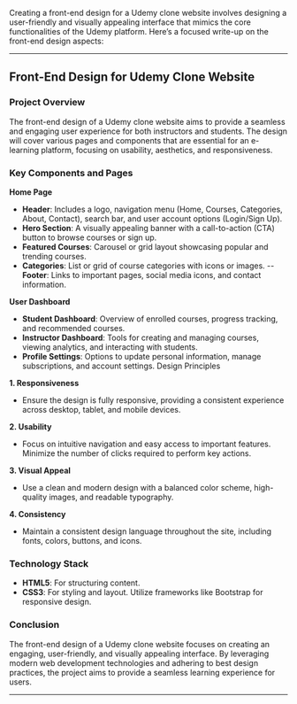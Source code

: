 Creating a front-end design for a Udemy clone website involves designing a user-friendly and visually appealing interface that mimics the core functionalities of the Udemy platform. Here’s a focused write-up on the front-end design aspects:

---

## Front-End Design for Udemy Clone Website

### Project Overview
The front-end design of a Udemy clone website aims to provide a seamless and engaging user experience for both instructors and students. The design will cover various pages and components that are essential for an e-learning platform, focusing on usability, aesthetics, and responsiveness.

### Key Components and Pages

 **Home Page**
- **Header**: Includes a logo, navigation menu (Home, Courses, Categories, About, Contact), search bar, and user account options (Login/Sign Up).
- **Hero Section**: A visually appealing banner with a call-to-action (CTA) button to browse courses or sign up.
- **Featured Courses**: Carousel or grid layout showcasing popular and trending courses.
- **Categories**: List or grid of course categories with icons or images.
-- **Footer**: Links to important pages, social media icons, and contact information.

 **User Dashboard**
- **Student Dashboard**: Overview of enrolled courses, progress tracking, and recommended courses.
- **Instructor Dashboard**: Tools for creating and managing courses, viewing analytics, and interacting with students.
- **Profile Settings**: Options to update personal information, manage subscriptions, and account settings.
 Design Principles

 **1. Responsiveness**
- Ensure the design is fully responsive, providing a consistent experience across desktop, tablet, and mobile devices.

 **2. Usability**
- Focus on intuitive navigation and easy access to important features. Minimize the number of clicks required to perform key actions.

 **3. Visual Appeal**
- Use a clean and modern design with a balanced color scheme, high-quality images, and readable typography.

**4. Consistency**
- Maintain a consistent design language throughout the site, including fonts, colors, buttons, and icons.

### Technology Stack
- **HTML5**: For structuring content.
- **CSS3**: For styling and layout. Utilize frameworks like Bootstrap for responsive design.



### Conclusion
The front-end design of a Udemy clone website focuses on creating an engaging, user-friendly, and visually appealing interface. By leveraging modern web development technologies and adhering to best design practices, the project aims to provide a seamless learning experience for users.

---
